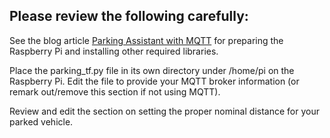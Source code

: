 ## Please review the following carefully:

See the blog article [Parking Assistant with MQTT](https://resinchemtech.blogspot.com/2021/07/parking-assistant-with-mqtt-and-vehicle.html) for preparing the Raspberry Pi and installing other required libraries.

Place the parking_tf.py file in its own directory under /home/pi on the Raspberry Pi.  Edit the file to provide your MQTT broker information (or remark out/remove this section if not using MQTT).  

Review and edit the section on setting the proper nominal distance for your parked vehicle.
